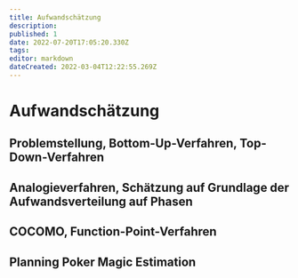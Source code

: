 ```yaml
---
title: Aufwandschätzung
description: 
published: 1
date: 2022-07-20T17:05:20.330Z
tags: 
editor: markdown
dateCreated: 2022-03-04T12:22:55.269Z
---
```


# Aufwandschätzung

## Problemstellung, Bottom-Up-Verfahren, Top-Down-Verfahren

## Analogieverfahren, Schätzung auf Grundlage der Aufwandsverteilung auf Phasen

## COCOMO, Function-Point-Verfahren

## Planning Poker Magic Estimation
